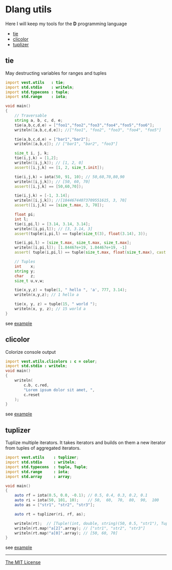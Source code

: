 # Dlang utils
Here I will keep my tools for the **D** programming language

- [tie](#tie)
- [clicolor](#clicolor)
- [tuplizer](#tuplizer)

## tie

May destructing variables for ranges and tuples

```d
import vest.utils   : tie;
import std.stdio    : writeln;
import std.typecons : tuple;
import std.range    : iota;

void main()
{
    // Traversable
    string a, b, c, d, e;
    tie(a,b,c,d,e) = ["foo1","foo2","foo3","foo4","foo5","foo6"];
    writeln([a,b,c,d,e]); //["foo1", "foo2", "foo3", "foo4", "foo5"]

    tie(a,b,c,d,e) = ["bar1","bar2"];
    writeln([a,b,c]); // ["bar1", "bar2", "foo3"]

    size_t i, j, k;
    tie(i,j,k) = [1,2];
    writeln([i,j,k]); // [1, 2, 0]
    assert([i,j,k] == [1, 2, size_t.init]);

    tie(i,j,k) = iota(50, 91, 10); // 50,60,70,80,90
    writeln([i,j,k]); // [50, 60, 70]
    assert([i,j,k] == [50,60,70]);

    tie(i,j,k) = [-1, 3.14];
    writeln([i,j,k]); //[18446744073709551615, 3, 70]
    assert([i,j,k] == [size_t.max, 3, 70]);

    float pi;
    int l;
    tie(i,pi,l) = [3.14, 3.14, 3.14];
    writeln([i,pi,l]); // [3, 3.14, 3]
    assert(tuple(i,pi,l) == tuple(size_t(3), float(3.14), 3));

    tie(i,pi,l) = [size_t.max, size_t.max, size_t.max];
    writeln([i,pi,l]); [1.84467e+19, 1.84467e+19, -1]
    assert( tuple(i,pi,l) == tuple(size_t.max, float(size_t.max), cast(int) size_t.max ) );

    // Tuples
    int    x;
    string y;
    char   z;
    size_t u,v,w;

    tie(x,y,z) = tuple(1, " hello ", 'a', 777, 3.14);
    writeln(x,y,z); // 1 hello a

    tie(x, y, z) = tuple(15, " world ");
    writeln(x, y, z); // 15 world a
}
```
see [example](exmpls/test_tie.d)

## clicolor

Colorize console output

```d
import vest.utils.clicolors : c = color;
import std.stdio : writeln;
void main()
{
    writeln(
        c.b, c.red,
        "Lorem ipsum dolor sit amet, ",
        c.reset
    );
}
```
see [example](exmpls/test_clicolors.d)

## tuplizer
Tuplize multiple iterators.
It takes iterators and builds on them a new iterator from tuples of aggregated iterators.

```d
import vest.utils    : tuplizer;
import std.stdio     : writeln;
import std.typecons  : tuple, Tuple;
import std.range     : iota;
import std.array     : array;

void main()
{
    auto rf = iota(0.5, 0.0, -0.1); // 0.5, 0.4, 0.3, 0.2, 0.1
    auto ri = iota(50, 101, 10);    // 50,  60,  70,  80,  90,  100
    auto as = ["str1", "str2", "str3"];

    auto rt = tuplizer(ri, rf, as);

    writeln(rt);  // [Tuple!(int, double, string)(50, 0.5, "str1"), Tuple!(int, double, string)(60, 0.4, "str2"), Tuple!(int, double, string)(70, 0.3, "str3")]
    writeln(rt.map!"a[2]".array); // ["str1", "str2", "str3"]
    writeln(rt.map!"a[0]".array); // [50, 60, 70]
}
```

see [example](exmpls/test_tuplizer.d)

---
[The MIT License](LICENSE)
